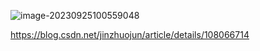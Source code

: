 ![image-20230925100559048](D:\Work_Station\Documents\note\apollo\images\image-20230925100559048.png)



https://blog.csdn.net/jinzhuojun/article/details/108066714